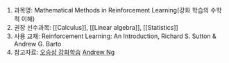 1. 과목명: Mathematical Methods in Reinforcement Learning(강화 학습의 수학적 이해)
2. 권장 선수과목: [[Calculus]], [[Linear algebra]], [[Statistics]]
3. 사용 교재: Reinforcement Learning: An Introduction, Richard S. Sutton & Andrew G. Barto
4. 참고자료: [오승상 강화학습](https://www.youtube.com/watch?v=HXIbrL-glpU&list=PLvbUC2Zh5oJtYXow4jawpZJ2xBel6vGhC&pp=iAQB) [Andrew Ng](https://www.coursera.org/learn/unsupervised-learning-recommenders-reinforcement-learning/home/week/1)



